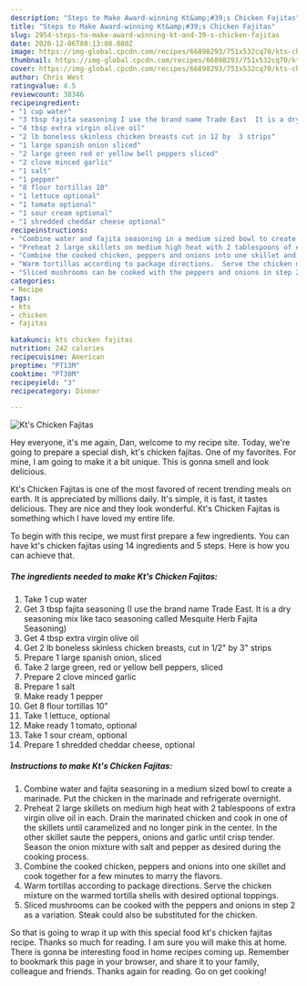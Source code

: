 ```yaml
---
description: "Steps to Make Award-winning Kt&amp;#39;s Chicken Fajitas"
title: "Steps to Make Award-winning Kt&amp;#39;s Chicken Fajitas"
slug: 2954-steps-to-make-award-winning-kt-and-39-s-chicken-fajitas
date: 2020-12-06T08:13:08.080Z
image: https://img-global.cpcdn.com/recipes/66898293/751x532cq70/kts-chicken-fajitas-recipe-main-photo.jpg
thumbnail: https://img-global.cpcdn.com/recipes/66898293/751x532cq70/kts-chicken-fajitas-recipe-main-photo.jpg
cover: https://img-global.cpcdn.com/recipes/66898293/751x532cq70/kts-chicken-fajitas-recipe-main-photo.jpg
author: Chris West
ratingvalue: 4.5
reviewcount: 38346
recipeingredient:
- "1 cup water"
- "3 tbsp fajita seasoning I use the brand name Trade East  It is a dry seasoning mix like taco seasoning called Mesquite Herb Fajita Seasoning"
- "4 tbsp extra virgin olive oil"
- "2 lb boneless skinless chicken breasts cut in 12 by  3 strips"
- "1 large spanish onion sliced"
- "2 large green red or yellow bell peppers sliced"
- "2 clove minced garlic"
- "1 salt"
- "1 pepper"
- "8 flour tortillas 10"
- "1 lettuce optional"
- "1 tomato optional"
- "1 sour cream optional"
- "1 shredded cheddar cheese optional"
recipeinstructions:
- "Combine water and fajita seasoning in a medium sized bowl to create a marinade.  Put the chicken in the marinade and refrigerate overnight."
- "Preheat 2 large skillets on medium high heat with 2 tablespoons of extra virgin olive oil in each.  Drain the marinated chicken and cook in one of the skillets until caramelized and no longer pink in the center.  In the other skillet saute the peppers, onions and garlic until crisp tender.  Season the onion mixture with salt and pepper as desired during the cooking process."
- "Combine the cooked chicken, peppers and onions into one skillet and cook together for a few minutes to marry the flavors."
- "Warm tortillas according to package directions.  Serve the chicken mixture on the warmed tortilla shells with desired optional toppings."
- "Sliced mushrooms can be cooked with the peppers and onions in step 2 as a variation.  Steak could also be substituted for the chicken."
categories:
- Recipe
tags:
- kts
- chicken
- fajitas

katakunci: kts chicken fajitas 
nutrition: 242 calories
recipecuisine: American
preptime: "PT13M"
cooktime: "PT30M"
recipeyield: "3"
recipecategory: Dinner

---
```



![Kt&#39;s Chicken Fajitas](https://img-global.cpcdn.com/recipes/66898293/751x532cq70/kts-chicken-fajitas-recipe-main-photo.jpg)

Hey everyone, it's me again, Dan, welcome to my recipe site. Today, we're going to prepare a special dish, kt&#39;s chicken fajitas. One of my favorites. For mine, I am going to make it a bit unique. This is gonna smell and look delicious.



Kt&#39;s Chicken Fajitas is one of the most favored of recent trending meals on earth. It is appreciated by millions daily. It's simple, it is fast, it tastes delicious. They are nice and they look wonderful. Kt&#39;s Chicken Fajitas is something which I have loved my entire life.


To begin with this recipe, we must first prepare a few ingredients. You can have kt&#39;s chicken fajitas using 14 ingredients and 5 steps. Here is how you can achieve that.

<!--inarticleads1-->

##### The ingredients needed to make Kt&#39;s Chicken Fajitas:

1. Take 1 cup water
1. Get 3 tbsp fajita seasoning (I use the brand name Trade East.  It is a dry seasoning mix like taco seasoning called Mesquite Herb Fajita Seasoning)
1. Get 4 tbsp extra virgin olive oil
1. Get 2 lb boneless skinless chicken breasts, cut in 1/2&#34; by  3&#34; strips
1. Prepare 1 large spanish onion, sliced
1. Take 2 large green, red or yellow bell peppers, sliced
1. Prepare 2 clove minced garlic
1. Prepare 1 salt
1. Make ready 1 pepper
1. Get 8 flour tortillas 10&#34;
1. Take 1 lettuce, optional
1. Make ready 1 tomato, optional
1. Take 1 sour cream, optional
1. Prepare 1 shredded cheddar cheese, optional




<!--inarticleads2-->

##### Instructions to make Kt&#39;s Chicken Fajitas:

1. Combine water and fajita seasoning in a medium sized bowl to create a marinade.  Put the chicken in the marinade and refrigerate overnight.
1. Preheat 2 large skillets on medium high heat with 2 tablespoons of extra virgin olive oil in each.  Drain the marinated chicken and cook in one of the skillets until caramelized and no longer pink in the center.  In the other skillet saute the peppers, onions and garlic until crisp tender.  Season the onion mixture with salt and pepper as desired during the cooking process.
1. Combine the cooked chicken, peppers and onions into one skillet and cook together for a few minutes to marry the flavors.
1. Warm tortillas according to package directions.  Serve the chicken mixture on the warmed tortilla shells with desired optional toppings.
1. Sliced mushrooms can be cooked with the peppers and onions in step 2 as a variation.  Steak could also be substituted for the chicken.




So that is going to wrap it up with this special food kt&#39;s chicken fajitas recipe. Thanks so much for reading. I am sure you will make this at home. There is gonna be interesting food in home recipes coming up. Remember to bookmark this page in your browser, and share it to your family, colleague and friends. Thanks again for reading. Go on get cooking!
